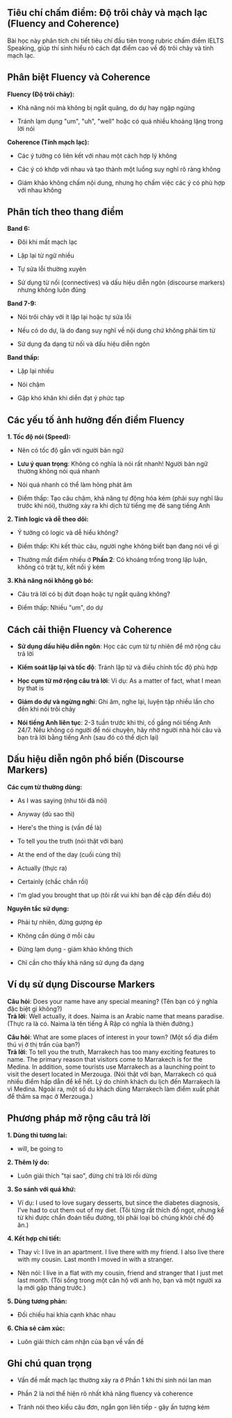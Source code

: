 ## Tiêu chí chấm điểm: Độ trôi chảy và mạch lạc (Fluency and Coherence)

Bài học này phân tích chi tiết tiêu chí đầu tiên trong rubric chấm điểm IELTS Speaking, giúp thí sinh hiểu rõ cách đạt điểm cao về độ trôi chảy và tính mạch lạc.

## Phân biệt Fluency và Coherence

**Fluency (Độ trôi chảy):**

- Khả năng nói mà không bị ngắt quãng, do dự hay ngập ngừng
    
- Tránh lạm dụng "um", "uh", "well" hoặc có quá nhiều khoảng lặng trong lời nói
    

**Coherence (Tính mạch lạc):**

- Các ý tưởng có liên kết với nhau một cách hợp lý không
    
- Các ý có khớp với nhau và tạo thành một luồng suy nghĩ rõ ràng không
    
- Giám khảo không chấm nội dung, nhưng họ chấm việc các ý có phù hợp với nhau không
    

## Phân tích theo thang điểm

**Band 6:**

- Đôi khi mất mạch lạc
    
- Lặp lại từ ngữ nhiều
    
- Tự sửa lỗi thường xuyên
    
- Sử dụng từ nối (connectives) và dấu hiệu diễn ngôn (discourse markers) nhưng không luôn đúng
    

**Band 7-9:**

- Nói trôi chảy với ít lặp lại hoặc tự sửa lỗi
    
- Nếu có do dự, là do đang suy nghĩ về nội dung chứ không phải tìm từ
    
- Sử dụng đa dạng từ nối và dấu hiệu diễn ngôn
    

**Band thấp:**

- Lặp lại nhiều
    
- Nói chậm
    
- Gặp khó khăn khi diễn đạt ý phức tạp
    

## Các yếu tố ảnh hưởng đến điểm Fluency

**1. Tốc độ nói (Speed):**

- Nên có tốc độ gần với người bản ngữ
    
- **Lưu ý quan trọng**: Không có nghĩa là nói rất nhanh! Người bản ngữ thường không nói quá nhanh
    
- Nói quá nhanh có thể làm hỏng phát âm
    
- Điểm thấp: Tạo câu chậm, khả năng tự động hóa kém (phải suy nghĩ lâu trước khi nói), thường xảy ra khi dịch từ tiếng mẹ đẻ sang tiếng Anh
    

**2. Tính logic và dễ theo dõi:**

- Ý tưởng có logic và dễ hiểu không?
    
- Điểm thấp: Khi kết thúc câu, người nghe không biết bạn đang nói về gì
    
- Thường mất điểm nhiều ở **Phần 2**: Có khoảng trống trong lập luận, không có trật tự, kết nối ý kém
    

**3. Khả năng nói không gò bó:**

- Câu trả lời có bị đứt đoạn hoặc tự ngắt quãng không?
    
- Điểm thấp: Nhiều "um", do dự
    

## Cách cải thiện Fluency và Coherence

- **Sử dụng dấu hiệu diễn ngôn**: Học các cụm từ tự nhiên để mở rộng câu trả lời
    
- **Kiểm soát lặp lại và tốc độ**: Tránh lặp từ và điều chỉnh tốc độ phù hợp
    
- **Học cụm từ mở rộng câu trả lời**: Ví dụ: As a matter of fact﻿, what I mean by that is﻿
    
- **Giảm do dự và ngừng nghỉ**: Ghi âm, nghe lại, luyện tập nhiều lần cho đến khi nói trôi chảy
    
- **Nói tiếng Anh liên tục**: 2-3 tuần trước khi thi, cố gắng nói tiếng Anh 24/7. Nếu không có người để nói chuyện, hãy nhờ người nhà hỏi câu và bạn trả lời bằng tiếng Anh (sau đó có thể dịch lại)
    

## Dấu hiệu diễn ngôn phổ biến (Discourse Markers)

**Các cụm từ thường dùng:**

- As I was saying﻿ (như tôi đã nói)
    
- Anyway﻿ (dù sao thì)
    
- Here's the thing is﻿ (vấn đề là)
    
- To tell you the truth﻿ (nói thật với bạn)
    
- At the end of the day﻿ (cuối cùng thì)
    
- Actually﻿ (thực ra)
    
- Certainly﻿ (chắc chắn rồi)
    
- I'm glad you brought that up﻿ (tôi rất vui khi bạn đề cập đến điều đó)
    

**Nguyên tắc sử dụng:**

- Phải tự nhiên, đừng gượng ép
    
- Không cần dùng ở mỗi câu
    
- Đừng lạm dụng - giám khảo không thích
    
- Chỉ cần cho thấy khả năng sử dụng đa dạng
    

## Ví dụ sử dụng Discourse Markers

**Câu hỏi**: Does your name have any special meaning?﻿ (Tên bạn có ý nghĩa đặc biệt gì không?)  
**Trả lời**: Well actually, it does. Naima is an Arabic name that means paradise.﻿ (Thực ra là có. Naima là tên tiếng Ả Rập có nghĩa là thiên đường.)

**Câu hỏi**: What are some places of interest in your town?﻿ (Một số địa điểm thú vị ở thị trấn của bạn?)  
**Trả lời**: To tell you the truth, Marrakech has too many exciting features to name. The primary reason that visitors come to Marrakech is for the Medina. In addition, some tourists use Marrakech as a launching point to visit the desert located in Merzouga. (Nói thật với bạn, Marrakech có quá nhiều điểm hấp dẫn để kể hết. Lý do chính khách du lịch đến Marrakech là vì Medina. Ngoài ra, một số du khách dùng Marrakech làm điểm xuất phát để thăm sa mạc ở Merzouga.)

## Phương pháp mở rộng câu trả lời

**1. Dùng thì tương lai:**

- will﻿, be going to﻿
    

**2. Thêm lý do:**

- Luôn giải thích "tại sao", đừng chỉ trả lời rồi dừng
    

**3. So sánh với quá khứ:**

- Ví dụ: I used to love sugary desserts, but since the diabetes diagnosis, I've had to cut them out of my diet.﻿ (Tôi từng rất thích đồ ngọt, nhưng kể từ khi được chẩn đoán tiểu đường, tôi phải loại bỏ chúng khỏi chế độ ăn.)
    

**4. Kết hợp chi tiết:**

- Thay vì: I live in an apartment. I live there with my friend. I also live there with my cousin. Last month I moved in with a stranger.﻿
    
- Nên nói: I live in a flat with my cousin, friend and stranger that I just met last month.﻿ (Tôi sống trong một căn hộ với anh họ, bạn và một người xa lạ mới gặp tháng trước.)
    

**5. Dùng tương phản:**

- Đối chiếu hai khía cạnh khác nhau
    

**6. Chia sẻ cảm xúc:**

- Luôn giải thích cảm nhận của bạn về vấn đề
    

## Ghi chú quan trọng

- Vấn đề mất mạch lạc thường xảy ra ở Phần 1 khi thí sinh nói lan man
    
- Phần 2 là nơi thể hiện rõ nhất khả năng fluency và coherence
    
- Tránh nói theo kiểu câu đơn, ngắn gọn liên tiếp - gây ấn tượng kém